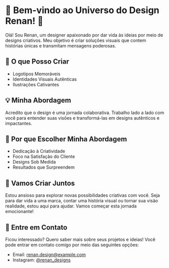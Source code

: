 # 🎨 Bem-vindo ao Universo do Design Renan! 🎨

Olá! Sou Renan, um designer apaixonado por dar vida às ideias por meio de designs criativos. Meu objetivo é criar soluções visuais que contem histórias únicas e transmitam mensagens poderosas.

## 🌟 O que Posso Criar

- Logotipos Memoráveis
- Identidades Visuais Autênticas
- Ilustrações Cativantes

## 💡 Minha Abordagem

Acredito que o design é uma jornada colaborativa. Trabalho lado a lado com você para entender suas visões e transformá-las em designs autênticos e impactantes.

## 🚀 Por que Escolher Minha Abordagem

- Dedicação à Criatividade
- Foco na Satisfação do Cliente
- Designs Sob Medida
- Resultados que Surpreendem

## 🎨 Vamos Criar Juntos

Estou ansioso para explorar novas possibilidades criativas com você. Seja para dar vida a uma marca, contar uma história visual ou tornar sua visão realidade, estou aqui para ajudar. Vamos começar esta jornada emocionante!

## 📢 Entre em Contato

Ficou interessado? Quero saber mais sobre seus projetos e ideias! Você pode entrar em contato comigo por meio das seguintes opções:

- Email: renan.design@example.com
- Instagram: [@renan_designs](https://www.instagram.com/_renann.designer/)
